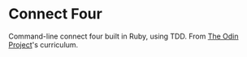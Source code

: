 # Connect Four

Command-line connect four built in Ruby, using TDD. From [The Odin Project](https://www.theodinproject.com/courses/ruby-programming/lessons/testing-your-ruby-code)'s curriculum.